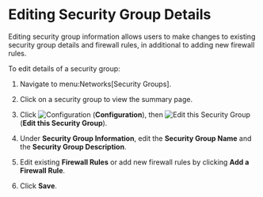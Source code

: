 # Editing Security Group Details

Editing security group information allows users to make changes to
existing security group details and firewall rules, in additional to
adding new firewall rules.

To edit details of a security group:

1.  Navigate to menu:Networks\[Security Groups\].

2.  Click on a security group to view the summary page.

3.  Click ![Configuration](1847.png) (**Configuration**), then ![Edit
    this Security Group](1851.png) (**Edit this Security Group**).

4.  Under **Security Group Information**, edit the **Security Group
    Name** and the **Security Group Description**.

5.  Edit existing **Firewall Rules** or add new firewall rules by
    clicking **Add a Firewall Rule**.

6.  Click **Save**.
